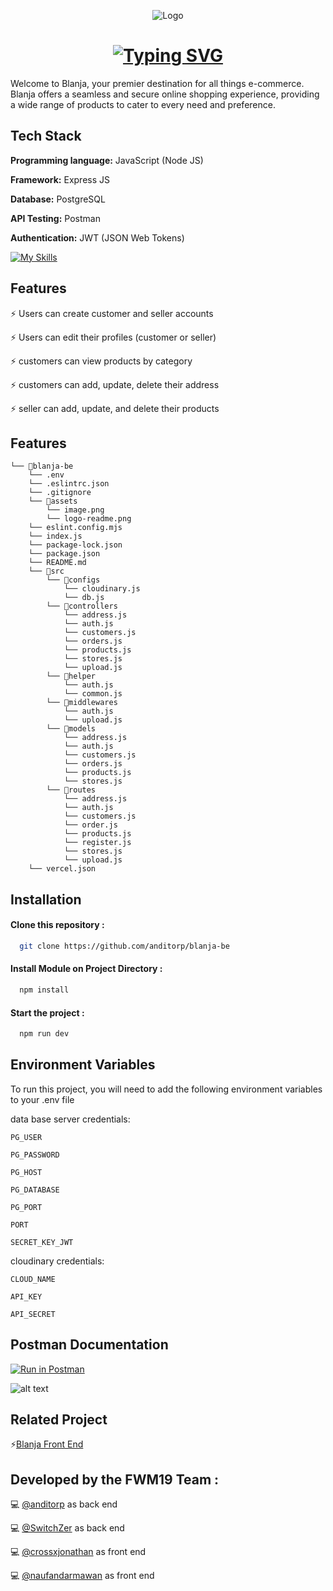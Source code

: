 <p align="center">
  <img src="./assets/logo-readme.png" alt="Logo">
</p>

<h1 align="center">
  <a href="https://git.io/typing-svg">
    <img src="https://readme-typing-svg.demolab.com?font=Fira+Code&weight=500&size=26&pause=1000&color=DB3022&random=false&width=435&lines=Blanja+Back+End+Application" alt="Typing SVG">
  </a>
</h1>

Welcome to Blanja, your premier destination for all things e-commerce. Blanja offers a seamless and secure online shopping experience, providing a wide range of products to cater to every need and preference.

## Tech Stack

**Programming language:** JavaScript (Node JS)

**Framework:** Express JS

**Database:** PostgreSQL

**API Testing:** Postman

**Authentication:** JWT (JSON Web Tokens)

[![My Skills](https://skillicons.dev/icons?i=js,nodejs,express,redis,postgres,postman,vercel)](https://skillicons.dev)

## Features

⚡ Users can create customer and seller accounts

⚡ Users can edit their profiles (customer or seller)

⚡ customers can view products by category

⚡ customers can add, update, delete their address

⚡ seller can add, update, and delete their products

## Features

```
└── 📁blanja-be
    └── .env
    └── .eslintrc.json
    └── .gitignore
    └── 📁assets
        └── image.png
        └── logo-readme.png
    └── eslint.config.mjs
    └── index.js
    └── package-lock.json
    └── package.json
    └── README.md
    └── 📁src
        └── 📁configs
            └── cloudinary.js
            └── db.js
        └── 📁controllers
            └── address.js
            └── auth.js
            └── customers.js
            └── orders.js
            └── products.js
            └── stores.js
            └── upload.js
        └── 📁helper
            └── auth.js
            └── common.js
        └── 📁middlewares
            └── auth.js
            └── upload.js
        └── 📁models
            └── address.js
            └── auth.js
            └── customers.js
            └── orders.js
            └── products.js
            └── stores.js
        └── 📁routes
            └── address.js
            └── auth.js
            └── customers.js
            └── order.js
            └── products.js
            └── register.js
            └── stores.js
            └── upload.js
    └── vercel.json
```

## Installation

#### Clone this repository :

```bash
  git clone https://github.com/anditorp/blanja-be
```

#### Install Module on Project Directory :

```bash
  npm install
```

#### Start the project :

```bash
  npm run dev
```

## Environment Variables

To run this project, you will need to add the following environment variables to your .env file

data base server credentials:

`PG_USER`

`PG_PASSWORD`

`PG_HOST`

`PG_DATABASE`

`PG_PORT`

`PORT`

`SECRET_KEY_JWT`

cloudinary credentials:

`CLOUD_NAME`

`API_KEY`

`API_SECRET`

## Postman Documentation

[![Run in Postman](https://run.pstmn.io/button.svg)](https://documenter.getpostman.com/view/33569453/2sA3JT4eB9)

![alt text](./assets//image.png)

## Related Project

⚡[Blanja Front End](https://github.com/anditorp/blanja-fe)

## Developed by the FWM19 Team :

💻 [@anditorp](https://github.com/anditorp) as back end

💻 [@SwitchZer](https://github.com/SwitchZer) as back end

💻 [@crossxjonathan](https://github.com/crossxjonathan) as front end

💻 [@naufandarmawan](https://github.com/naufandarmawan) as front end
